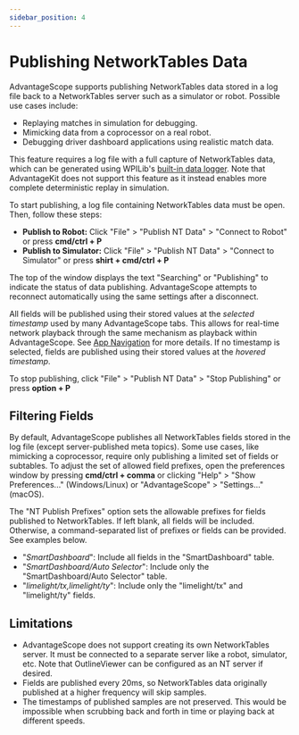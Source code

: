 ```yaml
---
sidebar_position: 4
---
```


# Publishing NetworkTables Data

AdvantageScope supports publishing NetworkTables data stored in a log file back to a NetworkTables server such as a simulator or robot. Possible use cases include:

- Replaying matches in simulation for debugging.
- Mimicking data from a coprocessor on a real robot.
- Debugging driver dashboard applications using realistic match data.

This feature requires a log file with a full capture of NetworkTables data, which can be generated using WPILib's [built-in data logger](https://docs.wpilib.org/en/stable/docs/software/telemetry/datalog.html). Note that AdvantageKit does not support this feature as it instead enables more complete deterministic replay in simulation.

To start publishing, a log file containing NetworkTables data must be open. Then, follow these steps:

- **Publish to Robot:** Click "File" > "Publish NT Data" > "Connect to Robot" or press **cmd/ctrl + P**
- **Publish to Simulator:** Click "File" > "Publish NT Data" > "Connect to Simulator" or press **shirt + cmd/ctrl + P**

The top of the window displays the text "Searching" or "Publishing" to indicate the status of data publishing. AdvantageScope attempts to reconnect automatically using the same settings after a disconnect.

All fields will be published using their stored values at the _selected timestamp_ used by many AdvantageScope tabs. This allows for real-time network playback through the same mechanism as playback within AdvantageScope. See [App Navigation](../getting-started/navigation.md) for more details. If no timestamp is selected, fields are published using their stored values at the _hovered timestamp_.

To stop publishing, click "File" > "Publish NT Data" > "Stop Publishing" or press **option + P**

## Filtering Fields

By default, AdvantageScope publishes all NetworkTables fields stored in the log file (except server-published meta topics). Some use cases, like mimicking a coprocessor, require only publishing a limited set of fields or subtables. To adjust the set of allowed field prefixes, open the preferences window by pressing **cmd/ctrl + comma** or clicking "Help" > "Show Preferences..." (Windows/Linux) or "AdvantageScope" > "Settings..." (macOS).

The "NT Publish Prefixes" option sets the allowable prefixes for fields published to NetworkTables. If left blank, all fields will be included. Otherwise, a command-separated list of prefixes or fields can be provided. See examples below.

- "_SmartDashboard_": Include all fields in the "SmartDashboard" table.
- "_SmartDashboard/Auto Selector_": Include only the "SmartDashboard/Auto Selector" table.
- "_limelight/tx,limelight/ty_": Include only the "limelight/tx" and "limelight/ty" fields.

## Limitations

- AdvantageScope does not support creating its own NetworkTables server. It must be connected to a separate server like a robot, simulator, etc. Note that OutlineViewer can be configured as an NT server if desired.
- Fields are published every 20ms, so NetworkTables data originally published at a higher frequency will skip samples.
- The timestamps of published samples are not preserved. This would be impossible when scrubbing back and forth in time or playing back at different speeds.
